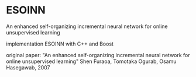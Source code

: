 ESOINN
=====

An enhanced self-organizing incremental neural network for online unsupervised learning

implementation ESOINN with C++ and Boost

original paper: "An enhanced self-organizing incremental neural network for online unsupervised learning" 
				Shen Furaoa, Tomotaka Ogurab, Osamu Hasegawab, 2007